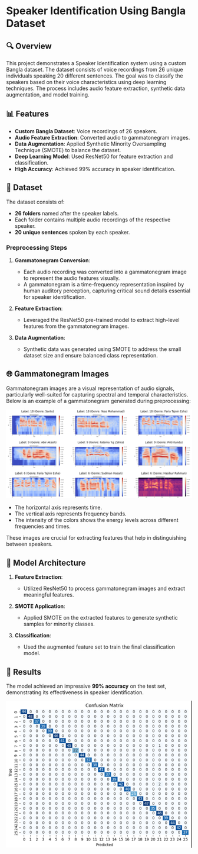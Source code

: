 # Speaker Identification Using Bangla Dataset

## 🔍 Overview
This project demonstrates a Speaker Identification system using a custom Bangla dataset. The dataset consists of voice recordings from 26 unique individuals speaking 20 different sentences. The goal was to classify the speakers based on their voice characteristics using deep learning techniques. The process includes audio feature extraction, synthetic data augmentation, and model training.

## 📊 Features
- **Custom Bangla Dataset**: Voice recordings of 26 speakers.
- **Audio Feature Extraction**: Converted audio to gammatonegram images.
- **Data Augmentation**: Applied Synthetic Minority Oversampling Technique (SMOTE) to balance the dataset.
- **Deep Learning Model**: Used ResNet50 for feature extraction and classification.
- **High Accuracy**: Achieved 99% accuracy in speaker identification.

## 📂 Dataset
The dataset consists of:
- **26 folders** named after the speaker labels.
- Each folder contains multiple audio recordings of the respective speaker.
- **20 unique sentences** spoken by each speaker.

### Preprocessing Steps
1. **Gammatonegram Conversion**:
   - Each audio recording was converted into a gammatonegram image to represent the audio features visually. 
   - A gammatonegram is a time-frequency representation inspired by human auditory perception, capturing critical sound details essential for speaker identification.

2. **Feature Extraction**:
   - Leveraged the ResNet50 pre-trained model to extract high-level features from the gammatonegram images.

3. **Data Augmentation**:
   - Synthetic data was generated using SMOTE to address the small dataset size and ensure balanced class representation.

## 🌐 Gammatonegram Images
Gammatonegram images are a visual representation of audio signals, particularly well-suited for capturing spectral and temporal characteristics. Below is an example of a gammatonegram generated during preprocessing:

![Gammatonegram Example](GammatonegramExample.PNG)

- The horizontal axis represents time.
- The vertical axis represents frequency bands.
- The intensity of the colors shows the energy levels across different frequencies and times.

These images are crucial for extracting features that help in distinguishing between speakers.

## 🔧 Model Architecture
1. **Feature Extraction**:
   - Utilized ResNet50 to process gammatonegram images and extract meaningful features.

2. **SMOTE Application**:
   - Applied SMOTE on the extracted features to generate synthetic samples for minority classes.

3. **Classification**:
   - Used the augmented feature set to train the final classification model.

## 🎯 Results
The model achieved an impressive **99% accuracy** on the test set, demonstrating its effectiveness in speaker identification.

![Confusion Matrix](confusionMatrix.PNG)

